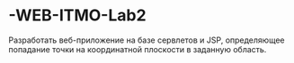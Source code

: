 # -WEB-ITMO-Lab2
Разработать веб-приложение на базе сервлетов и JSP, определяющее попадание точки на координатной плоскости в заданную область.
